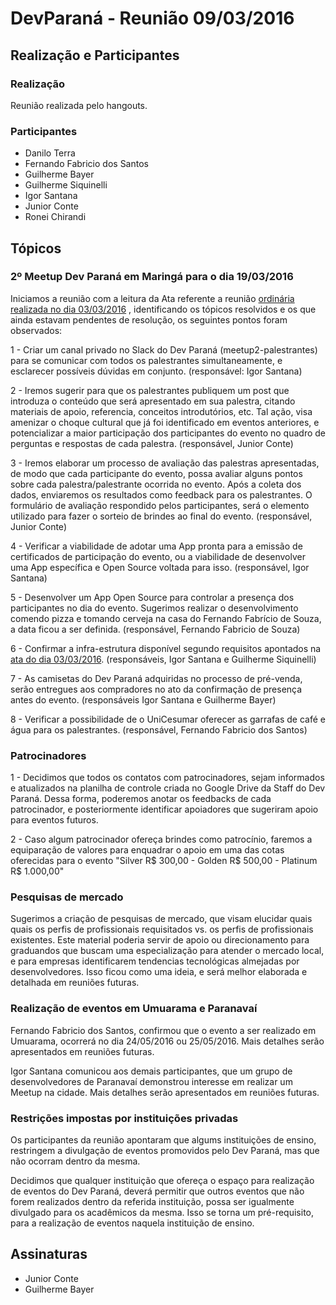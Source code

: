 # DevParaná - Reunião 09/03/2016

## Realização e Participantes
### Realização
Reunião realizada pelo hangouts.

### Participantes
- Danilo Terra
- Fernando Fabricio dos Santos
- Guilherme Bayer
- Guilherme Siquinelli
- Igor Santana
- Junior Conte
- Ronei Chirandi

## Tópicos
### 2º Meetup Dev Paraná em Maringá para o dia 19/03/2016

Iniciamos a reunião com a leitura da Ata referente a reunião [ordinária realizada no dia 03/03/2016](2016-03-03.md)
, identificando os tópicos resolvidos e os que ainda estavam pendentes de resolução, os seguintes pontos foram observados:

1 - Criar um canal privado no Slack do Dev Paraná (meetup2-palestrantes) para se comunicar com todos os palestrantes simultaneamente, e esclarecer possíveis dúvidas em conjunto. (responsável: Igor Santana)

2 - Iremos sugerir para que os palestrantes publiquem um post que introduza o conteúdo que será apresentado em sua palestra, citando materiais de apoio, referencia, conceitos introdutórios, etc. Tal ação, visa amenizar o choque cultural que já foi identificado em eventos anteriores, e potencializar a maior participação dos participantes do evento no quadro de perguntas e respostas de cada palestra. (responsável, Junior Conte)

3 - Iremos elaborar um processo de avaliação das palestras apresentadas, de modo que cada participante do evento, possa avaliar alguns pontos sobre cada palestra/palestrante ocorrida no evento. Após a coleta dos dados, enviaremos os resultados como feedback para os palestrantes. O formulário de avaliação respondido pelos participantes, será o elemento utilizado para fazer o sorteio de brindes ao final do evento. (responsável, Junior Conte)

4 - Verificar a viabilidade de adotar uma App pronta para a emissão de certificados de participação do evento, ou a viabilidade de desenvolver uma App específica e Open Source voltada para isso. (responsável, Igor Santana)

5 - Desenvolver um App Open Source para controlar a presença dos participantes no dia do evento. Sugerimos realizar o desenvolvimento comendo pizza e tomando cerveja na casa do Fernando Fabrício de Souza, a data ficou a ser definida. (responsável, Fernando Fabricio de Souza)

6 - Confirmar a infra-estrutura disponível segundo requisitos apontados na [ata do dia 03/03/2016](2016-03-03.md). (responsáveis, Igor Santana e Guilherme Siquinelli)

7 - As camisetas do Dev Paraná adquiridas no processo de pré-venda, serão entregues aos compradores no ato da confirmação de presença antes do evento. (responsáveis Igor Santana e Guilherme Bayer)

8 - Verificar a possibilidade de o UniCesumar oferecer as garrafas de café e água para os palestrantes. (responsável, Fernando Fabricio dos Santos)

### Patrocinadores

1 - Decidimos que todos os contatos com patrocinadores, sejam informados e atualizados na planilha de controle criada no Google Drive da Staff do Dev Paraná. Dessa forma, poderemos anotar os feedbacks de cada patrocinador, e posteriormente identificar apoiadores que sugeriram apoio para eventos futuros.

2 - Caso algum patrocinador ofereça brindes como patrocínio, faremos a equiparação de valores para enquadrar o apoio em uma das cotas oferecidas para o evento "Silver R$ 300,00 - Golden R$ 500,00 - Platinum R$ 1.000,00"

### Pesquisas de mercado

Sugerimos a criação de pesquisas de mercado, que visam elucidar quais quais os perfis de profissionais requisitados vs. os perfis de profissionais existentes. Este material poderia servir de apoio ou direcionamento para graduandos que buscam uma especialização para atender o mercado local, e para empresas identificarem tendencias tecnológicas almejadas por desenvolvedores. Isso ficou como uma ideia, e será melhor elaborada e detalhada em reuniões futuras.

### Realização de eventos em Umuarama e Paranavaí

Fernando Fabricio dos Santos, confirmou que o evento a ser realizado em Umuarama, ocorrerá no dia 24/05/2016 ou 25/05/2016. Mais detalhes serão apresentados em reuniões futuras.

Igor Santana comunicou aos demais participantes, que um grupo de desenvolvedores de Paranavaí demonstrou interesse em realizar um Meetup na cidade. Mais detalhes serão apresentados em reuniões futuras.

### Restrições impostas por instituições privadas

Os participantes da reunião apontaram que algums instituições de ensino, restringem a divulgação de eventos promovidos pelo Dev Paraná, mas que não ocorram dentro da mesma.

Decidimos que qualquer instituição que ofereça o espaço para realização de eventos do Dev Paraná, deverá permitir que outros eventos que não forem realizados dentro da referida instituição, possa ser igualmente divulgado para os acadêmicos da mesma. Isso se torna um pré-requisito, para a realização de eventos naquela instituição de ensino.

## Assinaturas

- Junior Conte
- Guilherme Bayer
